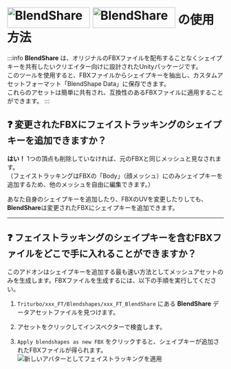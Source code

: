 # <img class="dark-only" src="/blendshare.png" alt="BlendShare" style="width: 192px; height: 48px; vertical-align: -9px; display: inline;"/> <img class="light-only" src="/blendshare_light_mode.png" alt="BlendShare" style="width: 192px; height: 48px; vertical-align: -9px; display: inline;"/> の使用方法

:::info
**BlendShare** は、オリジナルのFBXファイルを配布することなくシェイプキーを共有したいクリエイター向けに設計されたUnityパッケージです。\
このツールを使用すると、FBXファイルからシェイプキーを抽出し、カスタムアセットフォーマット「BlendShape Data」に保存できます。\
これらのアセットは簡単に共有され、互換性のあるFBXファイルに適用することができます。
:::

## ❓ 変更されたFBXにフェイストラッキングのシェイプキーを追加できますか？

**はい！** 1つの頂点も削除していなければ、元のFBXと同じメッシュと見なされます。\
（フェイストラッキングはFBXの「Body」（顔メッシュ）にのみシェイプキーを追加するため、他のメッシュを自由に編集できます。）

あなた自身のシェイプキーを追加したり、FBXのUVを変更したりしても、**BlendShare**は変更されたFBXにシェイプキーを追加できます。

---

## ❓ フェイストラッキングのシェイプキーを含むFBXファイルをどこで手に入れることができますか？

このアドオンはシェイプキーを追加する最も速い方法としてメッシュアセットのみを生成します。FBXファイルを生成するには、以下の手順を実行してください。

1. `Triturbo/xxx_FT/Blendshapes/xxx_FT_BlendShare` にある **BlendShare** データアセットファイルを見つけます。

2. アセットをクリックしてインスペクターで検査します。

3. `Apply blendshapes as new FBX` をクリックすると、シェイプキーが追加されたFBXファイルが得られます。
![新しいアバターとしてフェイストラッキングを適用](/apply_blendshapes_as_new_fbx.png)